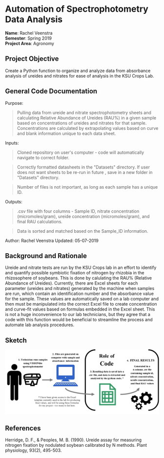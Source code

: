 # Automation of Spectrophotometry Data Analysis

**Name**: Rachel Veenstra <br>
**Semester**: Spring 2019 <br>
**Project Area**: Agronomy

## Project Objective

Create a Python function to organize and analyze data from absorbance analysis of ureides and nitrates for ease of analysis in the KSU Crops Lab.

## General Code Documentation

Purpose:
>Pulling data from ureide and nitrate spectrophotometry sheets and calculating Relative Abundance of Ureides (RAU%) in a given sample based on concentrations of ureides and nitrates for that sample. Concentrations are calculated by extrapolating values based on curve and blank information unique to each data sheet.

Inputs:
>Cloned repository on user's computer - code will automatically navigate to correct folder.

>Correctly formatted datasheets in the "Datasets" directory. 
If user does not want sheets to be re-run in future , save in a new folder in "Datasets" directory.

>Number of files is not important, as long as each sample has a unique ID.

Outputs:
>.csv file with four columns - Sample ID, nitrate concentration (micromoles/gram), ureide concentration (micromoles/gram), and final RAU calculations.

>Data is sorted and matched based on the Sample_ID information.

Author: Rachel Veenstra
Updated: 05-07-2019

## Background and Rationale

Ureide and nitrate tests are run by the KSU Crops lab in an effort to identify and quantify possible symbiotic fixation of nitrogen by rhizobia in the rhizosophere of soybeans. This is done by calulating the RAU% (Relative Abundance of Ureides). Currently, there are Excel sheets for each parameter (ureides and nitrates) generated by the machine when samples are run, which contain an identification number and the absorbance value for the sample. These values are automatically saved on a lab computer and then must be manipulated into the correct Excel file to create concentration and curve-fit values based on formulas embedded in the Excel sheet. This is not a huge inconvenience to our lab technicians, but they agree that a code with this function would be beneficial to streamline the process and automate lab analysis procedures.

## Sketch

![alt text](https://github.com/Rachel-Veenstra/AGRON935-Semester-Project/blob/master/Presentations/FlowChart.jpg "Flow Chart")



## References

Herridge, D. F., & Peoples, M. B. (1990). Ureide assay for measuring nitrogen fixation by nodulated soybean calibrated by N methods. Plant physiology, 93(2), 495-503.

